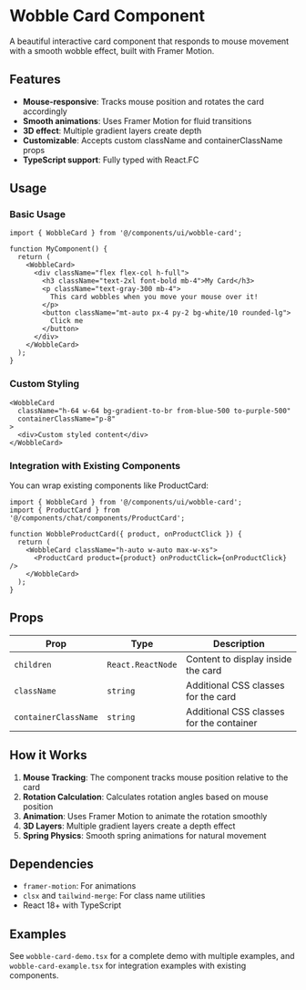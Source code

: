 # Wobble Card Component

A beautiful interactive card component that responds to mouse movement with a smooth wobble effect, built with Framer Motion.

## Features

- **Mouse-responsive**: Tracks mouse position and rotates the card accordingly
- **Smooth animations**: Uses Framer Motion for fluid transitions
- **3D effect**: Multiple gradient layers create depth
- **Customizable**: Accepts custom className and containerClassName props
- **TypeScript support**: Fully typed with React.FC

## Usage

### Basic Usage

```tsx
import { WobbleCard } from '@/components/ui/wobble-card';

function MyComponent() {
  return (
    <WobbleCard>
      <div className="flex flex-col h-full">
        <h3 className="text-2xl font-bold mb-4">My Card</h3>
        <p className="text-gray-300 mb-4">
          This card wobbles when you move your mouse over it!
        </p>
        <button className="mt-auto px-4 py-2 bg-white/10 rounded-lg">
          Click me
        </button>
      </div>
    </WobbleCard>
  );
}
```

### Custom Styling

```tsx
<WobbleCard 
  className="h-64 w-64 bg-gradient-to-br from-blue-500 to-purple-500"
  containerClassName="p-8"
>
  <div>Custom styled content</div>
</WobbleCard>
```

### Integration with Existing Components

You can wrap existing components like ProductCard:

```tsx
import { WobbleCard } from '@/components/ui/wobble-card';
import { ProductCard } from '@/components/chat/components/ProductCard';

function WobbleProductCard({ product, onProductClick }) {
  return (
    <WobbleCard className="h-auto w-auto max-w-xs">
      <ProductCard product={product} onProductClick={onProductClick} />
    </WobbleCard>
  );
}
```

## Props

| Prop | Type | Description |
|------|------|-------------|
| `children` | `React.ReactNode` | Content to display inside the card |
| `className` | `string` | Additional CSS classes for the card |
| `containerClassName` | `string` | Additional CSS classes for the container |

## How it Works

1. **Mouse Tracking**: The component tracks mouse position relative to the card
2. **Rotation Calculation**: Calculates rotation angles based on mouse position
3. **Animation**: Uses Framer Motion to animate the rotation smoothly
4. **3D Layers**: Multiple gradient layers create a depth effect
5. **Spring Physics**: Smooth spring animations for natural movement

## Dependencies

- `framer-motion`: For animations
- `clsx` and `tailwind-merge`: For class name utilities
- React 18+ with TypeScript

## Examples

See `wobble-card-demo.tsx` for a complete demo with multiple examples, and `wobble-card-example.tsx` for integration examples with existing components. 
